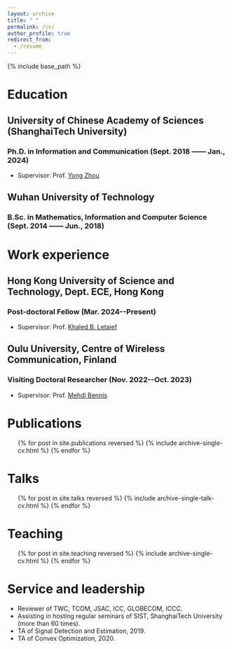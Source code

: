```yaml
---
layout: archive
title: " "
permalink: /cv/
author_profile: true
redirect_from:
  - /resume
---
```


{% include base_path %}

# Education

## University of Chinese Academy of Sciences (ShanghaiTech University) 

### Ph.D. in Information and Communication (Sept. 2018 —— Jan., 2024)
  - Supervisor: Prof. [Yong Zhou](https://faculty.sist.shanghaitech.edu.cn/faculty/zhouyong/index.html)
  
## Wuhan University of Technology 

### B.Sc. in Mathematics, Information and Computer Science  (Sept. 2014 —— Jun., 2018)

# Work experience

## Hong Kong University of Science and Technology, Dept. ECE, Hong Kong 

### Post-doctoral Fellow (Mar. 2024--Present)

  - Supervisor: Prof. [Khaled B. Letaief](https://facultyprofiles.hkust.edu.hk/profiles.php?profile=khaled-ben-letaief-eekhaled)

## Oulu University, Centre of Wireless Communication, Finland 

### Visiting Doctoral Researcher (Nov. 2022--Oct. 2023)
  - Supervisor: Prof. [Mehdi Bennis](https://sites.google.com/view/dr-mehdi-bennis/home)

# Publications
  <ul>{% for post in site.publications reversed %}
    {% include archive-single-cv.html %}
  {% endfor %}</ul>
  
# Talks

  <ul>{% for post in site.talks reversed %}
    {% include archive-single-talk-cv.html  %}
  {% endfor %}</ul>
  
Teaching
======
  <ul>{% for post in site.teaching reversed %}
    {% include archive-single-cv.html %}
  {% endfor %}</ul>
  
Service and leadership
======
* Reviewer of TWC, TCOM, JSAC, ICC, GLOBECOM, ICCC.
* Assisting in hosting regular seminars of SIST, ShanghaiTech University (more than 60 times).
* TA of Signal Detection and Estimation, 2019.
* TA of Convex Optimization, 2020.
